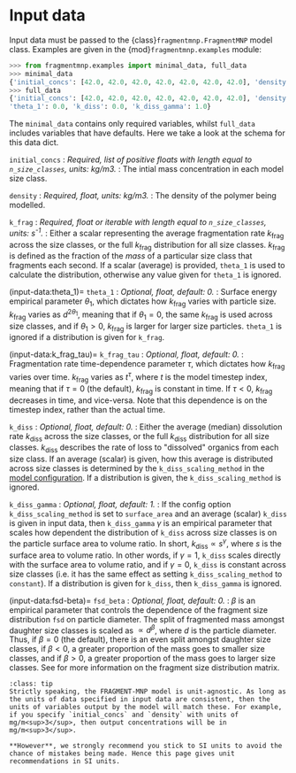 # Input data

Input data must be passed to the {class}`fragmentmnp.FragmentMNP` model class. Examples are given in the {mod}`fragmentmnp.examples` module:

```python
>>> from fragmentmnp.examples import minimal_data, full_data
>>> minimal_data
{'initial_concs': [42.0, 42.0, 42.0, 42.0, 42.0, 42.0, 42.0], 'density': 1380, 'k_frag': 0.01}
>>> full_data
{'initial_concs': [42.0, 42.0, 42.0, 42.0, 42.0, 42.0, 42.0], 'density': 1380, 'k_frag': 0.01,
'theta_1': 0.0, 'k_diss': 0.0, 'k_diss_gamma': 1.0}
```

The `minimal_data` contains only required variables, whilst `full_data` includes variables that have defaults. Here we take a look at the schema for this data dict.

`initial_concs`
: *Required, list of positive floats with length equal to `n_size_classes`, units: kg/m3.*
: The intial mass concentration in each model size class. 

`density`
: *Required, float, units: kg/m3.*
: The density of the polymer being modelled.

`k_frag`
: *Required, float or iterable with length equal to `n_size_classes`, units: s<sup>-1</sup>.*
: Either a scalar representing the average fragmentation rate $k_\text{frag}$ across the size classes, or the full $k_\text{frag}$ distribution for all size classes. $k_\text{frag}$ is defined as the fraction of the *mass* of a particular size class that fragments each second. If a scalar (average) is provided, `theta_1` is used to calculate the distribution, otherwise any value given for `theta_1` is ignored.

(input-data:theta_1)=
`theta_1`
: *Optional, float, default: 0.*
: Surface energy empirical parameter $\theta_1$, which dictates how $k_\text{frag}$ varies with particle size. $k_\text{frag}$ varies as $d^{2\theta_1}$, meaning that if $\theta_1 = 0$, the same $k_\text{frag}$ is used across size classes, and if $\theta_1 > 0$, $k_\text{frag}$ is larger for larger size particles. `theta_1` is ignored if a distribution is given for `k_frag`.

(input-data:k_frag_tau)=
`k_frag_tau`
: *Optional, float, default: 0.*
: Fragmentation rate time-dependence parameter $\tau$, which dictates how $k_\text{frag}$ varies over time. $k_\text{frag}$ varies as $t^\tau$, where $t$ is the model timestep index, meaning that if $\tau = 0$ (the default), $k_\text{frag}$ is constant in time. If $\tau < 0$, $k_\text{frag}$ decreases in time, and vice-versa. Note that this dependence is on the timestep index, rather than the actual time.

`k_diss`
: *Optional, float, default: 0.*
: Either the average (median) dissolution rate $k_\text{diss}$ across the size classes, or the full $k_\text{diss}$ distribution for all size classes. $k_\text{diss}$ describes the rate of loss to "dissolved" organics from each size class. If an average (scalar) is given, how this average is distributed across size classes is determined by the `k_diss_scaling_method` in the [model configuration](config). If a distribution is given, the `k_diss_scaling_method` is ignored.

`k_diss_gamma`
: *Optional, float, default: 1.*
: If the config option `k_diss_scaling_method` is set to `surface_area` and an average (scalar) `k_diss` is given in input data, then `k_diss_gamma` $\gamma$ is an empirical parameter that scales how dependent the distribution of `k_diss` across size classes is on the particle surface area to volume ratio. In short, $k_\text{diss} \propto s^\gamma$, where $s$ is the surface area to volume ratio. In other words, if $\gamma = 1$, `k_diss` scales directly with the surface area to volume ratio, and if $\gamma = 0$, `k_diss` is constant across size classes (i.e. it has the same effect as setting `k_diss_scaling_method` to `constant`). If a distribution is given for `k_diss`, then `k_diss_gamma` is ignored.

(input-data:fsd-beta)=
`fsd_beta`
: *Optional, float, default: 0.*
: $\beta$ is an empirical parameter that controls the dependence of the fragment size distribution `fsd` on particle diameter. The split of fragmented mass amongst daughter size classes is scaled as $\propto d^\beta$, where $d$ is the particle diameter. Thus, if $\beta = 0$ (the default), there is an even split amongst daughter size classes, if $\beta < 0$, a greater proportion of the mass goes to smaller size classes, and if $\beta > 0$, a greater proportion of the mass goes to larger size classes. See [](./advanced-usage/fragment-size-distribution.md) for more information on the fragment size distribution matrix.

```{admonition} Units
:class: tip
Strictly speaking, the FRAGMENT-MNP model is unit-agnostic. As long as the units of data specified in input data are consistent, then the units of variables output by the model will match these. For example, if you specify `initial_concs` and `density` with units of mg/m<sup>3</sup>, then output concentrations will be in mg/m<sup>3</sup>.

**However**, we strongly recommend you stick to SI units to avoid the chance of mistakes being made. Hence this page gives unit recommendations in SI units.
```